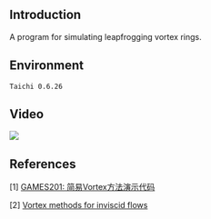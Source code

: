 
## Introduction

A program for simulating leapfrogging vortex rings.

## Environment

`Taichi 0.6.26`

## Video
![](vortex.gif)

## References

[1] [GAMES201: 简易Vortex方法演示代码](https://forum.taichi.graphics/t/topic/272)

[2] [Vortex methods for inviscid flows](http://www.eng.fsu.edu/~dommelen/papers/subram/style_a/node20.html)



